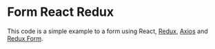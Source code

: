 # Form React Redux

This code is a simple example to a form using React, [Redux](https://redux.js.org/), [Axios](https://github.com/axios/axios) and [Redux Form](https://redux-form.com/).